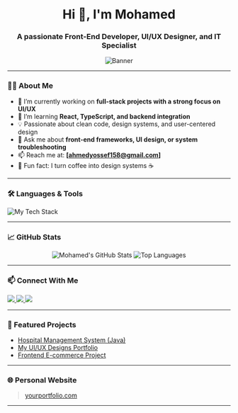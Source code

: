 <h1 align="center">Hi 👋, I'm Mohamed</h1>
<h3 align="center">A passionate Front-End Developer, UI/UX Designer, and IT Specialist</h3>

<p align="center">
  <img src="https://raw.githubusercontent.com/mohamedusername/mohamedusername/main/banner.png" alt="Banner" />
</p>

---

### 👨‍💻 About Me
- 🔭 I’m currently working on **full-stack projects with a strong focus on UI/UX**
- 🌱 I’m learning **React, TypeScript, and backend integration**
- 💡 Passionate about clean code, design systems, and user-centered design
- 💬 Ask me about **front-end frameworks, UI design, or system troubleshooting**
- 📫 Reach me at: **[ahmedyossef158@gmail.com]**
- 🧠 Fun fact: I turn coffee into design systems ☕

---

### 🛠️ Languages & Tools

<p align="left">
  <img src="https://skillicons.dev/icons?i=html,css,js,ts,react,tailwind,figma,ps,xd,java,git,vscode" alt="My Tech Stack" />
</p>

---

### 📈 GitHub Stats

<p align="center">
  <img src="https://github-readme-stats.vercel.app/api?username=mohamedusername&show_icons=true&theme=radical" alt="Mohamed's GitHub Stats" />
  <img src="https://github-readme-stats.vercel.app/api/top-langs/?username=mohamedusername&layout=compact&theme=radical" alt="Top Languages" />
</p>

---

### 📫 Connect With Me

<p align="left">
  <a href="https://www.linkedin.com/in/mohamed-gamal-025435359" target="_blank">
    <img src="https://img.shields.io/badge/LinkedIn-blue?style=flat&logo=linkedin" />
  </a>
  <a href="https://twitter.com/yourhandle" target="_blank">
    <img src="https://img.shields.io/badge/Twitter-%231DA1F2.svg?style=flat&logo=twitter" />
  </a>
  <a href="mailto:ahmedyossef158@gmail.com">
    <img src="https://img.shields.io/badge/Email-%23D14836.svg?style=flat&logo=gmail&logoColor=white" />
  </a>
</p>

---

### 🔧 Featured Projects

- [Hospital Management System (Java)](https://github.com/yourusername/Hospital)
- [My UI/UX Designs Portfolio](https://yourportfolio.com)
- [Frontend E-commerce Project](https://github.com/yourusername/ecommerce-ui)

---

### 🌐 Personal Website
> [yourportfolio.com](https://yourportfolio.com)

---

